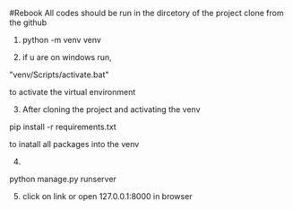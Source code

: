 #Rebook
All codes should be run in the dircetory of the project clone from the github

1. python -m venv venv


2. if u are on windows run,
 <!-- //In CMD(command prompt) -->

"venv/Scripts/activate.bat" 

to activate the virtual environment

3. After cloning the project and activating the venv

<!--In the the project directory  run -->

pip install -r requirements.txt

to inatall all packages into the venv


4. <!--  Then inside that same folder run -->

python manage.py runserver

<!-- to start dev server -->

5. click on link or open 127.0.0.1:8000 in browser